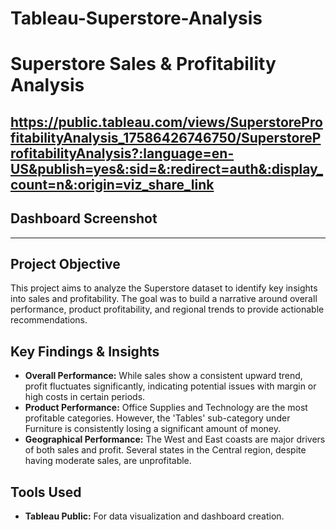 # Tableau-Superstore-Analysis

# Superstore Sales & Profitability Analysis

### 
https://public.tableau.com/views/SuperstoreProfitabilityAnalysis_17586426746750/SuperstoreProfitabilityAnalysis?:language=en-US&publish=yes&:sid=&:redirect=auth&:display_count=n&:origin=viz_share_link
---

## Dashboard Screenshot


---

## Project Objective
This project aims to analyze the Superstore dataset to identify key insights into sales and profitability. The goal was to build a narrative around overall performance, product profitability, and regional trends to provide actionable recommendations.

## Key Findings & Insights
* **Overall Performance:** While sales show a consistent upward trend, profit fluctuates significantly, indicating potential issues with margin or high costs in certain periods.
* **Product Performance:** Office Supplies and Technology are the most profitable categories. However, the 'Tables' sub-category under Furniture is consistently losing a significant amount of money.
* **Geographical Performance:** The West and East coasts are major drivers of both sales and profit. Several states in the Central region, despite having moderate sales, are unprofitable.

## Tools Used
* **Tableau Public:** For data visualization and dashboard creation.
